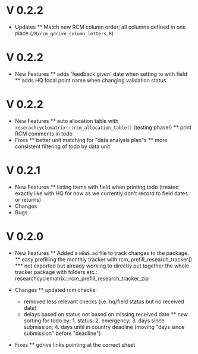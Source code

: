 

# V 0.2.2
* Updates
** Match new RCM column order; all columns defined in one place (`/R/rcm_gdrive_column_letters.R`) 

# V 0.2.2

* New Features
** adds 'feedback given' date when setting to with field
** adds HQ focal point name when changing validation status 

# V 0.2.2

* New Features
** auto allocation table with `reserachcyclematrix:::rcm_allocation_table()` (testing phase!)
** print RCM comments in todo
* Fixes
** better unit matching for "data analysis plan"s
** more consistent filtering of todo by data unit

# V 0.2.1

* New Features
** listing items with field when printing todo (treated exactly like with HQ for now as we currently don't record to field dates or returns)
* Changes
* Bugs
# V 0.2.0

* New Features
** Added a `NEWS.md` file to track changes to the package.
** easy prefilling the monthly tracker with rcm_prefill_research_tracker()
*** not exported but already working to directly put together the whole tracker package with folders etc.: researchcyclematrix:::rcm_prefill_research_tracker_zip

* Changes
** updated rcm checks:
  - removed less relevant checks (i.e. hq/field status but no received date)
  - delays based on status not based on missing received date
** new sorting for  todo by: 1. status; 2. emergency; 3. days since submission; 4. days until in country deadline (moving "days since submission" before "deadline")

* Fixes
** gdrive links pointing at the correct sheet
